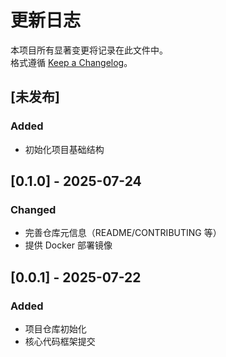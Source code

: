 # 更新日志

本项目所有显著变更将记录在此文件中。  
格式遵循 [Keep a Changelog](https://keepachangelog.com/zh-CN/1.0.0/)。

## [未发布]
### Added
- 初始化项目基础结构

## [0.1.0] - 2025-07-24
### Changed
- 完善仓库元信息（README/CONTRIBUTING 等）
- 提供 Docker 部署镜像

## [0.0.1] - 2025-07-22
### Added
- 项目仓库初始化
- 核心代码框架提交